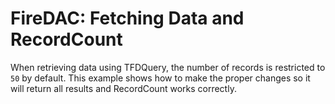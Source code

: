 # FireDAC: Fetching Data and RecordCount

When retrieving data using TFDQuery, the number of records is restricted to `50` by default. This
example shows how to make the proper changes so it will return all results and RecordCount works
correctly.

